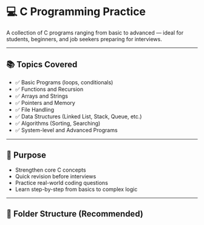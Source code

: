 # 💻 C Programming Practice

A collection of C programs ranging from basic to advanced — ideal for students, beginners, and job seekers preparing for interviews.

---

## 📚 Topics Covered

- ✅ Basic Programs (loops, conditionals)
- ✅ Functions and Recursion
- ✅ Arrays and Strings
- ✅ Pointers and Memory
- ✅ File Handling
- ✅ Data Structures (Linked List, Stack, Queue, etc.)
- ✅ Algorithms (Sorting, Searching)
- ✅ System-level and Advanced Programs

---

## 🎯 Purpose

- Strengthen core C concepts
- Quick revision before interviews
- Practice real-world coding questions
- Learn step-by-step from basics to complex logic

---

## 📁 Folder Structure (Recommended)

